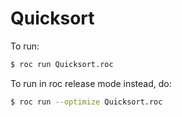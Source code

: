 # Quicksort

To run:

```bash
$ roc run Quicksort.roc
```

To run in roc release mode instead, do:

```bash
$ roc run --optimize Quicksort.roc
```
